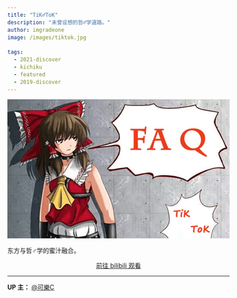 ```yaml
---
title: "TiK♂ToK"
description: "未曾设想的哲♂学道路。"
author: imgradeone
image: /images/tiktok.jpg

tags:
  - 2021-discover
  - kichiku
  - featured
  - 2019-discover
---
```


![](/images/tiktok.jpg)

东方与哲♂学的蜜汁融合。

<div style="text-align: center">
  <p><a rel="nofollow noopener noreferrer" target="_blank" href="https://www.bilibili.com/video/BV1bW411f7po" class="button">前往 bilibili 观看</a></p>
</div>

---

**UP 主：** [@可樂C](https://space.bilibili.com/592761)
